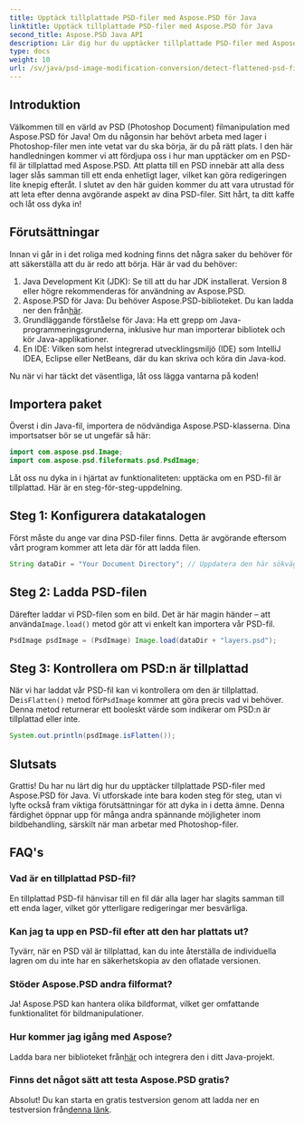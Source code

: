 ```yaml
---
title: Upptäck tillplattade PSD-filer med Aspose.PSD för Java
linktitle: Upptäck tillplattade PSD-filer med Aspose.PSD för Java
second_title: Aspose.PSD Java API
description: Lär dig hur du upptäcker tillplattade PSD-filer med Aspose.PSD för Java, steg för steg i denna omfattande handledning.
type: docs
weight: 10
url: /sv/java/psd-image-modification-conversion/detect-flattened-psd-files/
---
```

## Introduktion

Välkommen till en värld av PSD (Photoshop Document) filmanipulation med Aspose.PSD för Java! Om du någonsin har behövt arbeta med lager i Photoshop-filer men inte vetat var du ska börja, är du på rätt plats. I den här handledningen kommer vi att fördjupa oss i hur man upptäcker om en PSD-fil är tillplattad med Aspose.PSD. Att platta till en PSD innebär att alla dess lager slås samman till ett enda enhetligt lager, vilket kan göra redigeringen lite knepig efteråt. I slutet av den här guiden kommer du att vara utrustad för att leta efter denna avgörande aspekt av dina PSD-filer. Sitt hårt, ta ditt kaffe och låt oss dyka in!

## Förutsättningar

Innan vi går in i det roliga med kodning finns det några saker du behöver för att säkerställa att du är redo att börja. Här är vad du behöver:

1. Java Development Kit (JDK): Se till att du har JDK installerat. Version 8 eller högre rekommenderas för användning av Aspose.PSD.
2.  Aspose.PSD för Java: Du behöver Aspose.PSD-biblioteket. Du kan ladda ner den från[här](https://releases.aspose.com/psd/java/).
3. Grundläggande förståelse för Java: Ha ett grepp om Java-programmeringsgrunderna, inklusive hur man importerar bibliotek och kör Java-applikationer.
4. En IDE: Vilken som helst integrerad utvecklingsmiljö (IDE) som IntelliJ IDEA, Eclipse eller NetBeans, där du kan skriva och köra din Java-kod.

Nu när vi har täckt det väsentliga, låt oss lägga vantarna på koden!

## Importera paket

Överst i din Java-fil, importera de nödvändiga Aspose.PSD-klasserna. Dina importsatser bör se ut ungefär så här:

```java
import com.aspose.psd.Image;
import com.aspose.psd.fileformats.psd.PsdImage;
```

Låt oss nu dyka in i hjärtat av funktionaliteten: upptäcka om en PSD-fil är tillplattad. Här är en steg-för-steg-uppdelning.

## Steg 1: Konfigurera datakatalogen

Först måste du ange var dina PSD-filer finns. Detta är avgörande eftersom vårt program kommer att leta där för att ladda filen.

```java
String dataDir = "Your Document Directory"; // Uppdatera den här sökvägen
```

## Steg 2: Ladda PSD-filen

 Därefter laddar vi PSD-filen som en bild. Det är här magin händer – att använda`Image.load()` metod gör att vi enkelt kan importera vår PSD-fil.

```java
PsdImage psdImage = (PsdImage) Image.load(dataDir + "layers.psd");
```

## Steg 3: Kontrollera om PSD:n är tillplattad

När vi har laddat vår PSD-fil kan vi kontrollera om den är tillplattad. De`isFlatten()` metod för`PsdImage` kommer att göra precis vad vi behöver. Denna metod returnerar ett booleskt värde som indikerar om PSD:n är tillplattad eller inte.

```java
System.out.println(psdImage.isFlatten());
```

## Slutsats

Grattis! Du har nu lärt dig hur du upptäcker tillplattade PSD-filer med Aspose.PSD för Java. Vi utforskade inte bara koden steg för steg, utan vi lyfte också fram viktiga förutsättningar för att dyka in i detta ämne. Denna färdighet öppnar upp för många andra spännande möjligheter inom bildbehandling, särskilt när man arbetar med Photoshop-filer.

## FAQ's

### Vad är en tillplattad PSD-fil?
En tillplattad PSD-fil hänvisar till en fil där alla lager har slagits samman till ett enda lager, vilket gör ytterligare redigeringar mer besvärliga.

### Kan jag ta upp en PSD-fil efter att den har plattats ut?
Tyvärr, när en PSD väl är tillplattad, kan du inte återställa de individuella lagren om du inte har en säkerhetskopia av den oflatade versionen.

### Stöder Aspose.PSD andra filformat?
Ja! Aspose.PSD kan hantera olika bildformat, vilket ger omfattande funktionalitet för bildmanipulationer.

### Hur kommer jag igång med Aspose?
 Ladda bara ner biblioteket från[här](https://releases.aspose.com/psd/java/) och integrera den i ditt Java-projekt.

### Finns det något sätt att testa Aspose.PSD gratis?
 Absolut! Du kan starta en gratis testversion genom att ladda ner en testversion från[denna länk](https://releases.aspose.com/).